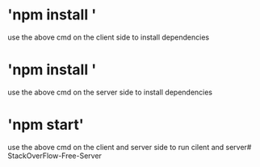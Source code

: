 # 'npm install '
use the above cmd on the client side to install dependencies

# 'npm install '
use the above cmd on the server side to install dependencies

# 'npm start'
use the above cmd on the client and server side to run cilent and server#   S t a c k O v e r F l o w - F r e e - S e r v e r  
 